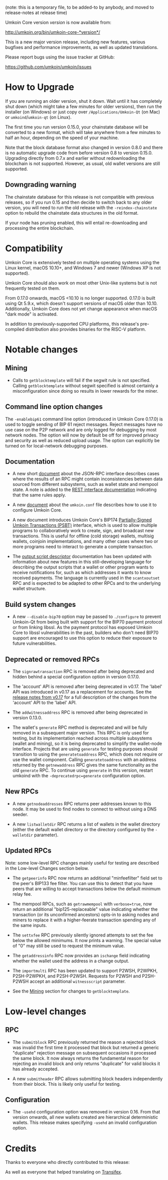 (note: this is a temporary file, to be added-to by anybody, and moved to
release-notes at release time)

Umkoin Core version *version* is now available from:

  <http://umkoin.org/bin/umkoin-core-*version*/>

This is a new major version release, including new features, various bugfixes
and performance improvements, as well as updated translations.

Please report bugs using the issue tracker at GitHub:

  <https://github.com/umkoin/umkoin/issues>

How to Upgrade
==============

If you are running an older version, shut it down. Wait until it has completely
shut down (which might take a few minutes for older versions), then run the
installer (on Windows) or just copy over `/Applications/Umkoin-Qt` (on Mac)
or `umkoind`/`umkoin-qt` (on Linux).

The first time you run version 0.15.0, your chainstate database will be converted to a
new format, which will take anywhere from a few minutes to half an hour,
depending on the speed of your machine.

Note that the block database format also changed in version 0.8.0 and there is no
automatic upgrade code from before version 0.8 to version 0.15.0. Upgrading
directly from 0.7.x and earlier without redownloading the blockchain is not supported.
However, as usual, old wallet versions are still supported.

Downgrading warning
-------------------

The chainstate database for this release is not compatible with previous
releases, so if you run 0.15 and then decide to switch back to any
older version, you will need to run the old release with the `-reindex-chainstate`
option to rebuild the chainstate data structures in the old format.

If your node has pruning enabled, this will entail re-downloading and
processing the entire blockchain.

Compatibility
==============

Umkoin Core is extensively tested on multiple operating systems using
the Linux kernel, macOS 10.10+, and Windows 7 and newer (Windows XP is not supported).

Umkoin Core should also work on most other Unix-like systems but is not
frequently tested on them.

From 0.17.0 onwards, macOS <10.10 is no longer supported.  0.17.0 is
built using Qt 5.9.x, which doesn't support versions of macOS older than
10.10.  Additionally, Umkoin Core does not yet change appearance when
macOS "dark mode" is activated.

In addition to previously-supported CPU platforms, this release's
pre-compiled distribution also provides binaries for the RISC-V
platform.

Notable changes
===============

Mining
------

- Calls to `getblocktemplate` will fail if the segwit rule is not specified.
  Calling `getblocktemplate` without segwit specified is almost certainly
  a misconfiguration since doing so results in lower rewards for the miner.

Command line option changes
---------------------------

The `-enablebip61` command line option (introduced in Umkoin Core 0.17.0) is
used to toggle sending of BIP 61 reject messages. Reject messages have no use
case on the P2P network and are only logged for debugging by most network
nodes. The option will now by default be off for improved privacy and security
as well as reduced upload usage. The option can explicitly be turned on for
local-network debugging purposes.

Documentation
-------------

- A new short
  [document](https://github.com/umkoin/umkoin/blob/master/doc/JSON-RPC-interface.md)
  about the JSON-RPC interface describes cases where the results of an
  RPC might contain inconsistencies between data sourced from different
  subsystems, such as wallet state and mempool state.  A note is added
  to the [REST interface documentation](https://github.com/umkoin/umkoin/blob/master/doc/REST-interface.md)
  indicating that the same rules apply.

- A new [document](https://github.com/umkoin/umkoin/blob/master/doc/umkoin-conf.md)
  about the `umkoin.conf` file describes how to use it to configure
  Umkoin Core.

- A new document introduces Umkoin Core's BIP174
  [Partially-Signed Umkoin Transactions (PSBT)](https://github.com/umkoin/umkoin/blob/master/doc/psbt.md)
  interface, which is used to allow multiple programs to collaboratively
  work to create, sign, and broadcast new transactions.  This is useful
  for offline (cold storage) wallets, multisig wallets, coinjoin
  implementations, and many other cases where two or more programs need
  to interact to generate a complete transaction.

- The [output script descriptor](https://github.com/umkoin/umkoin/blob/master/doc/descriptors.md)
  documentation has been updated with information about new features in
  this still-developing language for describing the output scripts that
  a wallet or other program wants to receive notifications for, such as
  which addresses it wants to know received payments.  The language is
  currently used in the `scantxoutset` RPC and is expected to be adapted
  to other RPCs and to the underlying wallet structure.

Build system changes
--------------------

- A new `--disable-bip70` option may be passed to `./configure` to
  prevent Umkoin-Qt from being built with support for the BIP70 payment
  protocol or from linking libssl.  As the payment protocol has exposed
  Umkoin Core to libssl vulnerabilities in the past, builders who don't
  need BIP70 support are encouraged to use this option to reduce their
  exposure to future vulnerabilities.

Deprecated or removed RPCs
--------------------------

- The `signrawtransaction` RPC is removed after being deprecated and
  hidden behind a special configuration option in version 0.17.0.

- The 'account' API is removed after being deprecated in v0.17.  The
  'label' API was introduced in v0.17 as a replacement for accounts.
  See the [release notes from v0.17](https://github.com/umkoin/umkoin/blob/master/doc/release-notes/release-notes-0.17.0.md#label-and-account-apis-for-wallet)
  for a full description of the changes from the 'account' API to the
  'label' API.

- The `addwitnessaddress` RPC is removed after being deprecated in
  version 0.13.0.

- The wallet's `generate` RPC method is deprecated and will be fully
  removed in a subsequent major version.  This RPC is only used for
  testing, but its implementation reached across multiple subsystems
  (wallet and mining), so it is being deprecated to simplify the
  wallet-node interface.  Projects that are using `generate` for testing
  purposes should transition to using the `generatetoaddress` RPC, which
  does not require or use the wallet component. Calling
  `generatetoaddress` with an address returned by the `getnewaddress`
  RPC gives the same functionality as the old `generate` RPC.  To
  continue using `generate` in this version, restart umkoind with the
  `-deprecatedrpc=generate` configuration option.

New RPCs
--------

- A new `getnodeaddresses` RPC returns peer addresses known to this
  node. It may be used to find nodes to connect to without using a DNS
  seeder.

- A new `listwalletdir` RPC returns a list of wallets in the wallet
  directory (either the default wallet directory or the directory
  configured by the `-walletdir` parameter).

Updated RPCs
------------

Note: some low-level RPC changes mainly useful for testing are described
in the Low-level Changes section below.

- The `getpeerinfo` RPC now returns an additional "minfeefilter" field
  set to the peer's BIP133 fee filter.  You can use this to detect that
  you have peers that are willing to accept transactions below the
  default minimum relay fee.

- The mempool RPCs, such as `getrawmempool` with `verbose=true`, now
  return an additional "bip125-replaceable" value indicating whether the
  transaction (or its unconfirmed ancestors) opts-in to asking nodes and
  miners to replace it with a higher-feerate transaction spending any of
  the same inputs.

- The `settxfee` RPC previously silently ignored attempts to set the fee
  below the allowed minimums.  It now prints a warning.  The special
  value of "0" may still be used to request the minimum value.

- The `getaddressinfo` RPC now provides an `ischange` field indicating
  whether the wallet used the address in a change output.

- The `importmulti` RPC has been updated to support P2WSH, P2WPKH,
  P2SH-P2WPKH, and P2SH-P2WSH. Requests for P2WSH and P2SH-P2WSH accept
  an additional `witnessscript` parameter.

- See the [Mining](#mining) section for changes to `getblocktemplate`.

Low-level changes
=================

RPC
---

- The `submitblock` RPC previously returned the reason a rejected block
  was invalid the first time it processed that block but returned a
  generic "duplicate" rejection message on subsequent occasions it
  processed the same block.  It now always returns the fundamental
  reason for rejecting an invalid block and only returns "duplicate" for
  valid blocks it has already accepted.

- A new `submitheader` RPC allows submitting block headers independently
  from their block.  This is likely only useful for testing.

Configuration
-------------

- The `-usehd` configuration option was removed in version 0.16. From
  that version onwards, all new wallets created are hierarchical
  deterministic wallets. This release makes specifying `-usehd` an
  invalid configuration option.

Credits
=======

Thanks to everyone who directly contributed to this release:


As well as everyone that helped translating on [Transifex](https://www.transifex.com/umkoin/umkoin-core/).
